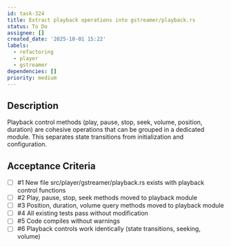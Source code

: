 ```yaml
---
id: task-324
title: Extract playback operations into gstreamer/playback.rs
status: To Do
assignee: []
created_date: '2025-10-01 15:22'
labels:
  - refactoring
  - player
  - gstreamer
dependencies: []
priority: medium
---
```


## Description

Playback control methods (play, pause, stop, seek, volume, position, duration) are cohesive operations that can be grouped in a dedicated module. This separates state transitions from initialization and configuration.

## Acceptance Criteria
<!-- AC:BEGIN -->
- [ ] #1 New file src/player/gstreamer/playback.rs exists with playback control functions
- [ ] #2 Play, pause, stop, seek methods moved to playback module
- [ ] #3 Position, duration, volume query methods moved to playback module
- [ ] #4 All existing tests pass without modification
- [ ] #5 Code compiles without warnings
- [ ] #6 Playback controls work identically (state transitions, seeking, volume)
<!-- AC:END -->

